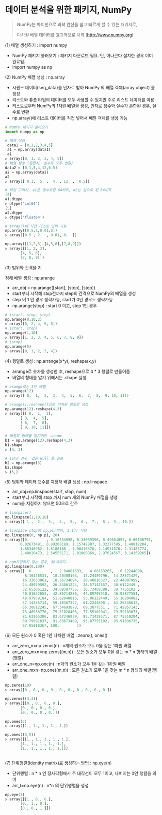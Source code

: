 # 데이터 분석을 위한 패키지, NumPy

> NumPy는 파이썬으로 과학 연산을 쉽고 빠르게 할 수 있는 패키지로, 
>
> 다차원 배열 데이터를 효과적으로 처리 (http://www.numpy.org)



(1) 배열 생성하기  : import numpy 

- NumPy 패키지 불러오기 : 패키지 다운로드 필요. 단, 아나콘다 설치한 경우 이미 완료됨.
- import numpy  as np 

(2) NumPy 배열 생성 : np.array

- 시퀀스 데이터(seq_data)를 인자로 받아 NumPy 의 배열 객체(array object) 를 생성 
- 리스트와 튜플 타입의 데이터를 모두 사용할 수 있지만 주로 리스트 데이터를 이용 
- 리스트로부터 NumPy의 1차원 배열을 생성, 인자로 정수와 실수가 혼합된 경우, 실수로 변환
- np.array()에 리스트 데이터를 직접 넣어서 배열 객체를 생성 가능 

```python
# NumPy 패키지 불러오기 
import numpy as np

# 배열 생성
 data1 = [0,1,2,3,4,5]
 a1 = np.array(data1)
 a1
▷ array([0, 1, 2, 3, 4, 5])
# 배열 생성 (혼합시, 실수로 모두 변환)
data2 = [0.1,5,4,12,0.5]
a2 = np.array(data2)
a2
▷ array([ 0.1,  5. ,  4. , 12. ,  0.5])

# 타입 고려시, a1은 정수로된 64비트, a2는 실수로 된 64비트
[4]
a1.dtype
▷ dtype('int64')
[5]
a2.dtype
▷ dtype('float64')

# array()에 직접 리스트 입력 가능 
np.array([0.5,2,0.01,8])
▷ array([0.5 , 2.  , 0.01, 8.  ])

np.array([[1,2,3],[4,5,6],[7,8,9]])
▷ array([[1, 2, 3],
       [4, 5, 6],
       [7, 8, 9]])
```

(3) 범위와 간격을 지

정해 배열 생성 : np.arange 

- arr_obj = np.arange([start], [stop], [step])
- start부터 시작해 stop전까지 step의 간격으로 NumPy의 배열을 생성 
- step 이 1 인 경우 생략가능, start가 0인 경우도 생략가능 
- np.arange(stop) : start 0 이고, step 1인 경우

```python
# (start, stop, step)
np.arange(0,10,2)
▷ array([0, 2, 4, 6, 8])
# (start, stop)
np.arange(1,10)
▷ array([1, 2, 3, 4, 5, 6, 7, 8, 9])
# (stop)
np.arange(5)
▷ array([0, 1, 2, 3, 4])
```



(4) 행렬로 생성 : np.arrange(x*y), reshape(x,y)

- arrange로 숫자를 생성한 후, reshape으로 4 * 3 행렬로 만들어줌 
- 배열의 형태를 알기 위해서는 .shape 실행 

```python
# arange로는 1단 배열 
np.arange(12)
▷ array([ 0,  1,  2,  3,  4,  5,  6,  7,  8,  9, 10, 11])

# arange().reshape()으로 다차원 행렬로 생성
np.arange(12).reshape(4,3)
▷ array([[ 0,  1,  2],
       [ 3,  4,  5],
       [ 6,  7,  8],
       [ 9, 10, 11]])

# 배열의 형태를 알기위한 .shape
b1 = np.arange(12).reshape(4,3)
b1.shape
▷ (4, 3)

# 1단인 경우, 값은 Null 을 산출
b2 = np.arange(5)
b2.shape
▷ (5,)
```



(5)  범위와 데이터 갯수를 지정해 배열 생성 : np.linspace

- arr_obj=np.linspace(start, stop, num)
- start부터 시작해 stop 까지 num 개의 NumPy 배열을 생성 
- num을 지정하지 않으면 50으로 간주 

```python
# linspace()
np.linspace(1,10,10)
▷ array([ 1.,  2.,  3.,  4.,  5.,  6.,  7.,  8.,  9., 10.])

# linspace stop에 np.pi(파이, 3.14) 적용
np.linspace(0, np.pi, 20)
▷ array([0.        , 0.16534698, 0.33069396, 0.49604095, 0.66138793,
       0.82673491, 0.99208189, 1.15742887, 1.32277585, 1.48812284,
       1.65346982, 1.8188168 , 1.98416378, 2.14951076, 2.31485774,
       2.48020473, 2.64555171, 2.81089869, 2.97624567, 3.14159265])

# num지정하지 않는 경우, 50개까지.
np.linspace(0,100)
▷ array([  0.        ,   2.04081633,   4.08163265,   6.12244898,
         8.16326531,  10.20408163,  12.24489796,  14.28571429,
        16.32653061,  18.36734694,  20.40816327,  22.44897959,
        24.48979592,  26.53061224,  28.57142857,  30.6122449 ,
        32.65306122,  34.69387755,  36.73469388,  38.7755102 ,
        40.81632653,  42.85714286,  44.89795918,  46.93877551,
        48.97959184,  51.02040816,  53.06122449,  55.10204082,
        57.14285714,  59.18367347,  61.2244898 ,  63.26530612,
        65.30612245,  67.34693878,  69.3877551 ,  71.42857143,
        73.46938776,  75.51020408,  77.55102041,  79.59183673,
        81.63265306,  83.67346939,  85.71428571,  87.75510204,
        89.79591837,  91.83673469,  93.87755102,  95.91836735,
        97.95918367, 100.        ])
```



(6) 모든 원소가 0 혹은 1인 다차원 배열 : zeors(), ones()

- arr_zero_n=np.zeros(n) : n개의 원소가 모두 0을 갖는 1차원 배열
- arr_zero_mxn=np.zeros((m,n)) : 모든 원소가 모두 0을 갖는 m * n 형태의 배열(행렬)
- arr_one_n=np.one(n) : n개의 원소가 모두 1을 갖는 1차원 배열
- arr_one_mxn=np.one((m,n)) : 모든 원소가 모두 1을 갖는 m * n 형태의 배열(행렬)

```python
np.zeros(10)
▷ array([0., 0., 0., 0., 0., 0., 0., 0., 0., 0.])

np.zeros((3,4))
▷ array([[0., 0., 0., 0.],
       [0., 0., 0., 0.],
       [0., 0., 0., 0.]])
       
np.ones(5)
▷ array([1., 1., 1., 1., 1.])

np.ones((3,5))
▷ array([[1., 1., 1., 1., 1.],
       [1., 1., 1., 1., 1.],
       [1., 1., 1., 1., 1.]])
       
```



(7) 단위행렬(Identity matrix)로 생성하는 방법 : np.eye(n)

- 단위행렬 : n * n 인 정사각형에서 주 대각선이 모두 1이고, 나머지는 0인 행렬을 의미 
- arr_I=np.eye(n) : n*n 의 단위행렬을 생성 

```python
np.eye(3)
▷ array([[1., 0., 0.],
       [0., 1., 0.],
       [0., 0., 1.]])
```

